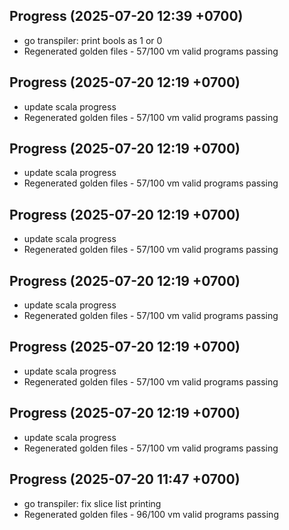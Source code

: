 ## Progress (2025-07-20 12:39 +0700)
- go transpiler: print bools as 1 or 0
- Regenerated golden files - 57/100 vm valid programs passing

## Progress (2025-07-20 12:19 +0700)
- update scala progress
- Regenerated golden files - 57/100 vm valid programs passing

## Progress (2025-07-20 12:19 +0700)
- update scala progress
- Regenerated golden files - 57/100 vm valid programs passing

## Progress (2025-07-20 12:19 +0700)
- update scala progress
- Regenerated golden files - 57/100 vm valid programs passing

## Progress (2025-07-20 12:19 +0700)
- update scala progress
- Regenerated golden files - 57/100 vm valid programs passing

## Progress (2025-07-20 12:19 +0700)
- update scala progress
- Regenerated golden files - 57/100 vm valid programs passing

## Progress (2025-07-20 12:19 +0700)
- update scala progress
- Regenerated golden files - 57/100 vm valid programs passing

## Progress (2025-07-20 11:47 +0700)
- go transpiler: fix slice list printing
- Regenerated golden files - 96/100 vm valid programs passing
